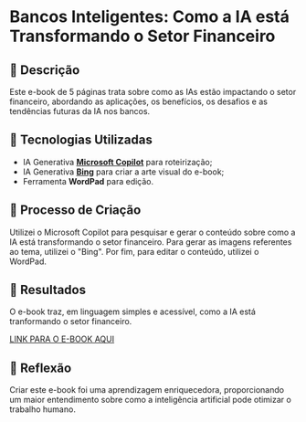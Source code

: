 # Bancos Inteligentes: Como a IA está Transformando o Setor Financeiro

## 📒 Descrição
Este e-book de 5 páginas trata sobre como as IAs estão impactando o setor financeiro, abordando as aplicações, os benefícios, os desafios e as tendências futuras da IA nos bancos.

## 🤖 Tecnologias Utilizadas
- IA Generativa **[Microsoft Copilot](https://copilot.microsoft.com)** para roteirização;
- IA Generativa **[Bing](https://www.bing.com/images/create)** para criar a arte visual do e-book;
- Ferramenta **WordPad** para edição.

## 🧐 Processo de Criação
Utilizei o Microsoft Copilot para pesquisar e gerar o conteúdo sobre como a IA está transformando o setor financeiro. Para gerar as imagens referentes ao tema, utilizei o "Bing". Por fim, para editar o conteúdo, utilizei o WordPad.

## 🚀 Resultados
O e-book traz, em linguagem simples e acessível, como a IA está tranformando o setor financeiro.

[LINK PARA O E-BOOK AQUI](https://github.com/Felipe-888/lab-natty-or-not/blob/main/Projeto.pdf)

## 💭 Reflexão
Criar este e-book foi uma aprendizagem enriquecedora, proporcionando um maior entendimento sobre como a inteligência artificial pode otimizar o trabalho humano.
